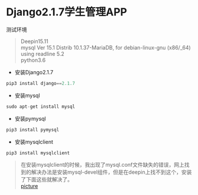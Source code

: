 # Django2.1.7学生管理APP  
测试环境  
>Deepin15.11  
>mysql  Ver 15.1 Distrib 10.1.37-MariaDB, for debian-linux-gnu (x86/_64) using readline 5.2  
>python3.6  
* 安装Django2.1.7  
```python
pip3 install django==2.1.7
```
* 安装mysql  
```python
sudo apt-get install mysql
```
* 安装pymysql  
```python
pip3 install pymysql
```
* 安装mysqlclient  
```python
pip3 install mysqlclient
```
>在安装mysqlclient的时候，我出现了mysql.conf文件缺失的错误，网上找到的解决办法是安装mysql-devel组件，但是在deepin上找不到这个，安装了下面这些就解决了。  
[picture](picture-01.png)

